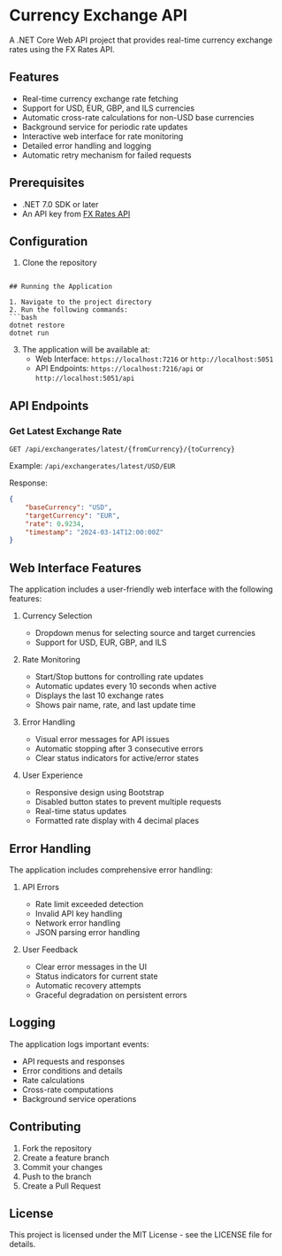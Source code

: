 # Currency Exchange API

A .NET Core Web API project that provides real-time currency exchange rates using the FX Rates API.

## Features

- Real-time currency exchange rate fetching
- Support for USD, EUR, GBP, and ILS currencies
- Automatic cross-rate calculations for non-USD base currencies
- Background service for periodic rate updates
- Interactive web interface for rate monitoring
- Detailed error handling and logging
- Automatic retry mechanism for failed requests

## Prerequisites

- .NET 7.0 SDK or later
- An API key from [FX Rates API](https://fxratesapi.com/)

## Configuration

1. Clone the repository

```

## Running the Application

1. Navigate to the project directory
2. Run the following commands:
```bash
dotnet restore
dotnet run
```
3. The application will be available at:
   - Web Interface: `https://localhost:7216` or `http://localhost:5051`
   - API Endpoints: `https://localhost:7216/api` or `http://localhost:5051/api`

## API Endpoints

### Get Latest Exchange Rate
```
GET /api/exchangerates/latest/{fromCurrency}/{toCurrency}
```
Example: `/api/exchangerates/latest/USD/EUR`

Response:
```json
{
    "baseCurrency": "USD",
    "targetCurrency": "EUR",
    "rate": 0.9234,
    "timestamp": "2024-03-14T12:00:00Z"
}
```

## Web Interface Features

The application includes a user-friendly web interface with the following features:

1. Currency Selection
   - Dropdown menus for selecting source and target currencies
   - Support for USD, EUR, GBP, and ILS

2. Rate Monitoring
   - Start/Stop buttons for controlling rate updates
   - Automatic updates every 10 seconds when active
   - Displays the last 10 exchange rates
   - Shows pair name, rate, and last update time

3. Error Handling
   - Visual error messages for API issues
   - Automatic stopping after 3 consecutive errors
   - Clear status indicators for active/error states

4. User Experience
   - Responsive design using Bootstrap
   - Disabled button states to prevent multiple requests
   - Real-time status updates
   - Formatted rate display with 4 decimal places

## Error Handling

The application includes comprehensive error handling:

1. API Errors
   - Rate limit exceeded detection
   - Invalid API key handling
   - Network error handling
   - JSON parsing error handling

2. User Feedback
   - Clear error messages in the UI
   - Status indicators for current state
   - Automatic recovery attempts
   - Graceful degradation on persistent errors

## Logging

The application logs important events:
- API requests and responses
- Error conditions and details
- Rate calculations
- Cross-rate computations
- Background service operations

## Contributing

1. Fork the repository
2. Create a feature branch
3. Commit your changes
4. Push to the branch
5. Create a Pull Request

## License

This project is licensed under the MIT License - see the LICENSE file for details. 